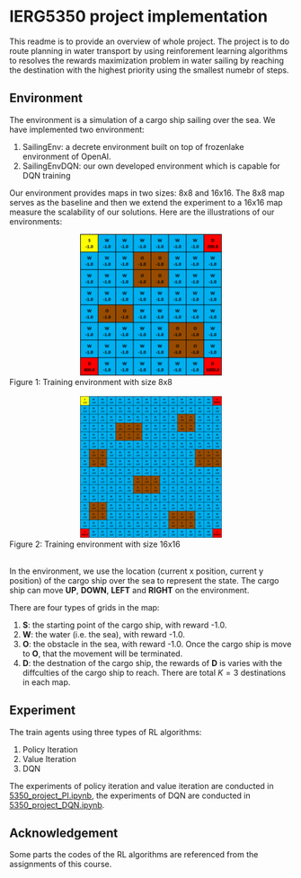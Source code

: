 # IERG5350 project implementation

This readme is to provide an overview of whole project. The project is to do route planning in water transport by using reinforement learning algorithms to resolves the rewards maximization problem in water sailing by reaching the destination with the highest priority using the smallest numebr of steps.

## Environment
The environment is a simulation of a cargo ship sailing over the sea. We have implemented two environment:
1. SailingEnv: a decrete environment built on top of frozenlake environment of OpenAI.
2. SailingEnvDQN: our own developed environment which is capable for DQN training

Our environment provides maps in two sizes: 8x8 and 16x16. The 8x8 map serves as the baseline and then we extend the experiment to a 16x16 map measure the scalability of our solutions. Here are the illustrations of our environments:
<center><img src="./8x8.png" width="50%"></center>
Figure 1: Training environment with size 8x8
<br>
<br>
<center><img src="./16x16.png" width="50%"></center>
Figure 2: Training environment with size 16x16
<br>
<br>

In the environment, we use the location (current x position, current y position) of the cargo ship over the sea to represent the state. The cargo ship can move **UP**, **DOWN**, **LEFT** and **RIGHT** on the environment. 

There are four types of grids in the map:
1. **S**: the starting point of the cargo ship, with reward -1.0. 
2. **W**: the water (i.e. the sea), with reward -1.0.
3. **O**: the obstacle in the sea, with reward -1.0. Once the cargo ship is move to **O**, that the movement will be terminated.
4. **D**: the destnation of the cargo ship, the rewards of **D** is varies with the diffculties of the cargo ship to reach. There are total $K=3$ destinations in each map.

## Experiment
The train agents using three types of RL algorithms: 
1. Policy Iteration
2. Value Iteration
3. DQN

The experiments of policy iteration and value iteration are conducted in [5350_project_PI.ipynb][1], the experiments of DQN are conducted in [5350_project_DQN.ipynb][2].

## Acknowledgement
Some parts the codes of the RL algorithms are referenced from the assignments of this course.

[1]: 5350_project_PI.ipynb
[2]: 5350_project_DQN.ipynb


